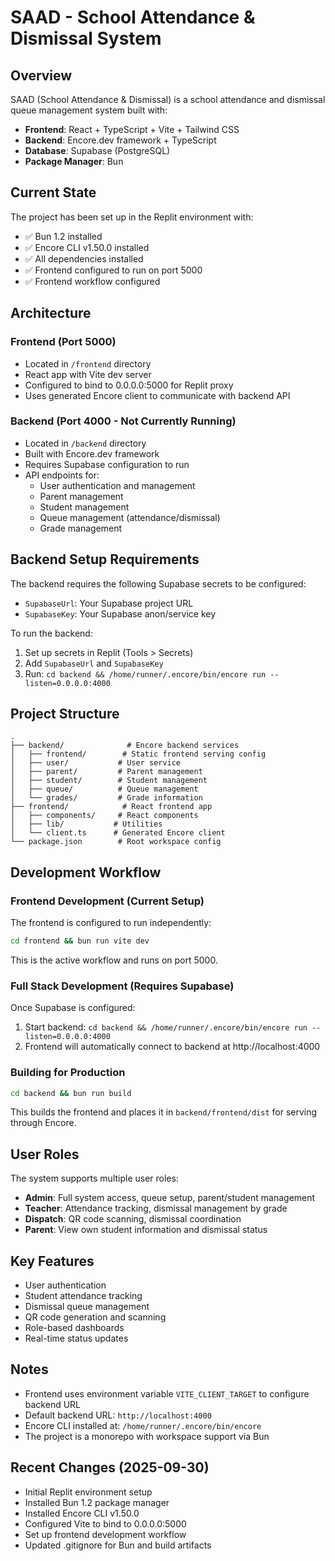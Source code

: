 # SAAD - School Attendance & Dismissal System

## Overview
SAAD (School Attendance & Dismissal) is a school attendance and dismissal queue management system built with:
- **Frontend**: React + TypeScript + Vite + Tailwind CSS
- **Backend**: Encore.dev framework + TypeScript
- **Database**: Supabase (PostgreSQL)
- **Package Manager**: Bun

## Current State
The project has been set up in the Replit environment with:
- ✅ Bun 1.2 installed
- ✅ Encore CLI v1.50.0 installed
- ✅ All dependencies installed
- ✅ Frontend configured to run on port 5000
- ✅ Frontend workflow configured

## Architecture

### Frontend (Port 5000)
- Located in `/frontend` directory
- React app with Vite dev server
- Configured to bind to 0.0.0.0:5000 for Replit proxy
- Uses generated Encore client to communicate with backend API

### Backend (Port 4000 - Not Currently Running)
- Located in `/backend` directory
- Built with Encore.dev framework
- Requires Supabase configuration to run
- API endpoints for:
  - User authentication and management
  - Parent management
  - Student management
  - Queue management (attendance/dismissal)
  - Grade management

## Backend Setup Requirements

The backend requires the following Supabase secrets to be configured:
- `SupabaseUrl`: Your Supabase project URL
- `SupabaseKey`: Your Supabase anon/service key

To run the backend:
1. Set up secrets in Replit (Tools > Secrets)
2. Add `SupabaseUrl` and `SupabaseKey`
3. Run: `cd backend && /home/runner/.encore/bin/encore run --listen=0.0.0.0:4000`

## Project Structure
```
.
├── backend/              # Encore backend services
│   ├── frontend/        # Static frontend serving config
│   ├── user/           # User service
│   ├── parent/         # Parent management
│   ├── student/        # Student management
│   ├── queue/          # Queue management
│   └── grades/         # Grade information
├── frontend/            # React frontend app
│   ├── components/     # React components
│   ├── lib/           # Utilities
│   └── client.ts      # Generated Encore client
└── package.json        # Root workspace config
```

## Development Workflow

### Frontend Development (Current Setup)
The frontend is configured to run independently:
```bash
cd frontend && bun run vite dev
```
This is the active workflow and runs on port 5000.

### Full Stack Development (Requires Supabase)
Once Supabase is configured:
1. Start backend: `cd backend && /home/runner/.encore/bin/encore run --listen=0.0.0.0:4000`
2. Frontend will automatically connect to backend at http://localhost:4000

### Building for Production
```bash
cd backend && bun run build
```
This builds the frontend and places it in `backend/frontend/dist` for serving through Encore.

## User Roles
The system supports multiple user roles:
- **Admin**: Full system access, queue setup, parent/student management
- **Teacher**: Attendance tracking, dismissal management by grade
- **Dispatch**: QR code scanning, dismissal coordination
- **Parent**: View own student information and dismissal status

## Key Features
- User authentication
- Student attendance tracking
- Dismissal queue management
- QR code generation and scanning
- Role-based dashboards
- Real-time status updates

## Notes
- Frontend uses environment variable `VITE_CLIENT_TARGET` to configure backend URL
- Default backend URL: `http://localhost:4000`
- Encore CLI installed at: `/home/runner/.encore/bin/encore`
- The project is a monorepo with workspace support via Bun

## Recent Changes (2025-09-30)
- Initial Replit environment setup
- Installed Bun 1.2 package manager
- Installed Encore CLI v1.50.0
- Configured Vite to bind to 0.0.0.0:5000
- Set up frontend development workflow
- Updated .gitignore for Bun and build artifacts
